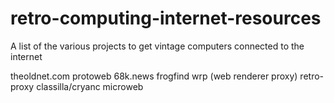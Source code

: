 # retro-computing-internet-resources
A list of the various projects to get vintage computers connected to the internet


theoldnet.com
protoweb
68k.news
frogfind
wrp (web renderer proxy)
retro-proxy
classilla/cryanc
microweb
